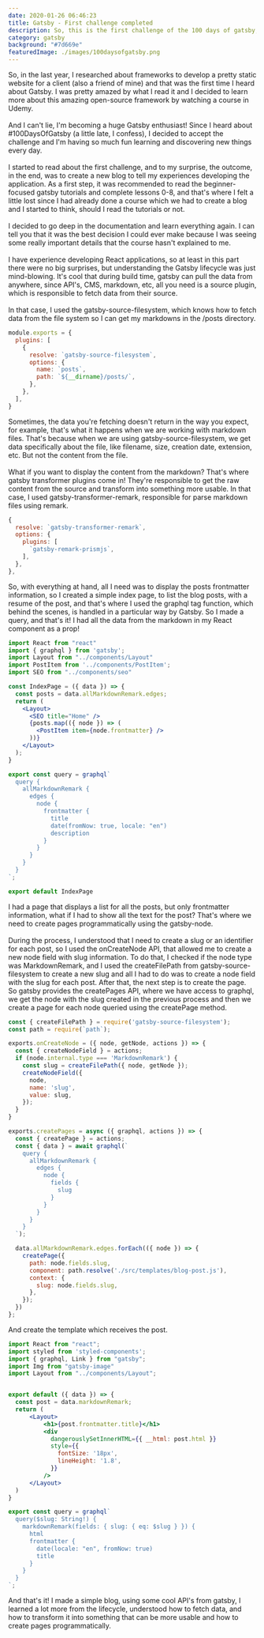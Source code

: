 ```yaml
---
date: 2020-01-26 06:46:23
title: Gatsby - First challenge completed
description: So, this is the first challenge of the 100 days of gatsby, and I'm really excited to tell you what I learned, the difficulties and the next steps.
category: gatsby
background: "#7d669e"
featuredImage: ./images/100daysofgatsby.png
---
```


So, in the last year, I researched about frameworks to develop a pretty static website for a client (also a friend of mine) and that was the first time I heard about Gatsby. I was pretty amazed by what I read it and I decided to learn more about this amazing open-source framework by watching a course in Udemy.
\
\
And I can't lie, I'm becoming a huge Gatsby enthusiast! Since I heard about #100DaysOfGatsby (a little late, I confess), I decided to accept the challenge and I'm having so much fun learning and discovering new things every day.
\
\
I started to read about the first challenge, and to my surprise, the outcome, in the end, was to create a new blog to tell my experiences developing the application. As a first step, it was recommended to read the beginner-focused gatsby tutorials and complete lessons 0-8, and that's where I felt a little lost since I had already done a course which we had to create a blog and I started to think, should I read the tutorials or not.
\
\
I decided to go deep in the documentation and learn everything again. I can tell you that it was the best decision I could ever make because I was seeing some really important details that the course hasn't explained to me.
\
\
I have experience developing React applications, so at least in this part there were no big surprises, but understanding the Gatsby lifecycle was just mind-blowing. It's cool that during build time, gatsby can pull the data from anywhere, since API's, CMS, markdown, etc, all you need is a source plugin, which is responsible to fetch data from their source.
\
\
In that case, I used the gatsby-source-filesystem, which knows how to fetch data from the file system so I can get my markdowns in the /posts directory.


```javascript
module.exports = {
  plugins: [
    {
      resolve: `gatsby-source-filesystem`,
      options: {
        name: `posts`,
        path: `${__dirname}/posts/`,
      },
    },
  ],
}
```

Sometimes, the data you're fetching doesn't return in the way you expect, for example, that's what it happens when we are working with markdown files. That's because when we are using gatsby-source-filesystem, we get data specifically about the file, like filename, size, creation date, extension, etc. But not the content from the file.
\
\
What if you want to display the content from the markdown?
That's where gatsby transformer plugins come in! They're responsible to get the raw content from the source and transform into something more usable. In that case, I used gatsby-transformer-remark, responsible for parse markdown files using remark.

```javascript
{
  resolve: `gatsby-transformer-remark`,
  options: {
    plugins: [
      `gatsby-remark-prismjs`,
    ],
  },
},
```

So, with everything at hand, all I need was to display the posts frontmatter information, so I created a simple index page, to list the blog posts, with a resume of the post, and that's where I used the graphql tag function, which behind the scenes, is handled in a particular way by Gatsby. So I made a query, and that's it! I had all the data from the markdown in my React component as a prop!

```jsx
import React from "react"
import { graphql } from 'gatsby';
import Layout from "../components/Layout"
import PostItem from '../components/PostItem';
import SEO from "../components/seo"

const IndexPage = ({ data }) => {
  const posts = data.allMarkdownRemark.edges;
  return (
    <Layout>
      <SEO title="Home" />
      {posts.map(({ node }) => (
        <PostItem item={node.frontmatter} />
      ))}
    </Layout>
  );
}

export const query = graphql`
  query {
    allMarkdownRemark {
      edges {
        node {
          frontmatter {
            title
            date(fromNow: true, locale: "en")
            description
          }
        }
      }
    }
  }
`;

export default IndexPage

```
I had a page that displays a list for all the posts, but only frontmatter information, what if I had to show all the text for the post?  That's where we need to create pages programmatically using the gatsby-node.
\
\
During the process, I understood that I need to create a slug or an identifier for each post, so I used the onCreateNode API, that allowed me to create a new node field with slug information. To do that, I checked if the node type was MarkdownRemark, and I used the createFilePath from gatsby-source-filesystem to create a new slug and all I had to do was to create a node field with the slug for each post.
After that, the next step is to create the page. So gatsby provides the createPages API, where we have access to graphql, we get the node with the slug created in the previous process and then we create a page for each node queried using the createPage method.

```javascript
const { createFilePath } = require('gatsby-source-filesystem');
const path = require(`path`);

exports.onCreateNode = ({ node, getNode, actions }) => {
  const { createNodeField } = actions;
  if (node.internal.type === 'MarkdownRemark') {
    const slug = createFilePath({ node, getNode });
    createNodeField({
      node,
      name: 'slug',
      value: slug,
    });
  }
}

exports.createPages = async ({ graphql, actions }) => {
  const { createPage } = actions;
  const { data } = await graphql(`
    query {
      allMarkdownRemark {
        edges {
          node {
            fields {
              slug
            }
          }
        }
      }
    }
  `);

  data.allMarkdownRemark.edges.forEach(({ node }) => {
    createPage({
      path: node.fields.slug,
      component: path.resolve('./src/templates/blog-post.js'),
      context: {
        slug: node.fields.slug,
      },
    });
  })
};
```
And create the template which receives the post.
```jsx
import React from "react";
import styled from 'styled-components';
import { graphql, Link } from "gatsby";
import Img from "gatsby-image"
import Layout from "../components/Layout";


export default ({ data }) => {
  const post = data.markdownRemark;
  return (
      <Layout>
          <h1>{post.frontmatter.title}</h1>
          <div
            dangerouslySetInnerHTML={{ __html: post.html }}
            style={{
              fontSize: '18px',
              lineHeight: '1.8',
            }}
          />
      </Layout>
  )
}

export const query = graphql`
  query($slug: String!) {
    markdownRemark(fields: { slug: { eq: $slug } }) {
      html
      frontmatter {
        date(locale: "en", fromNow: true)
        title
      }
    }
  }
`;
```

And that's it! I made a simple blog, using some cool API's from gatsby, I learned a lot more from the lifecycle, understood how to fetch data, and how to transform it into something that can be more usable and how to create pages programmatically.
